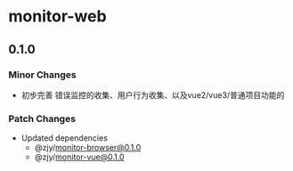 # monitor-web

## 0.1.0

### Minor Changes

- 初步完善 错误监控的收集、用户行为收集、以及vue2/vue3/普通项目功能的

### Patch Changes

- Updated dependencies
  - @zjy/monitor-browser@0.1.0
  - @zjy/monitor-vue@0.1.0
